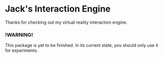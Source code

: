 # Jack's Interaction Engine
Thanks for checking out my virtual reality interaction engine.

### !WARNING!
This package is yet to be finished. In its current state, you should only use it for experiments.
